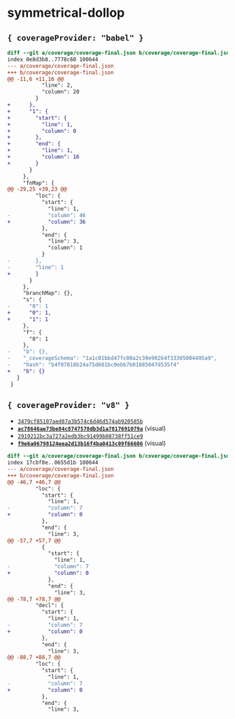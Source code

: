 # symmetrical-dollop

## `{ coverageProvider: "babel" }`

```diff
diff --git a/coverage/coverage-final.json b/coverage/coverage-final.json
index 0e8d3b8..7778c60 100644
--- a/coverage/coverage-final.json
+++ b/coverage/coverage-final.json
@@ -11,6 +11,16 @@
           "line": 2,
           "column": 20
         }
+      },
+      "1": {
+        "start": {
+          "line": 1,
+          "column": 0
+        },
+        "end": {
+          "line": 1,
+          "column": 16
+        }
       }
     },
     "fnMap": {
@@ -29,25 +39,23 @@
         "loc": {
           "start": {
             "line": 1,
-            "column": 46
+            "column": 36
           },
           "end": {
             "line": 3,
             "column": 1
           }
-        },
-        "line": 1
+        }
       }
     },
     "branchMap": {},
     "s": {
-      "0": 1
+      "0": 1,
+      "1": 1
     },
     "f": {
       "0": 1
     },
-    "b": {},
-    "_coverageSchema": "1a1c01bbd47fc00a2c39e90264f33305004495a9",
-    "hash": "b4f07818b24a75d601bc0ebb7b01885047d535f4"
+    "b": {}
   }
 }
```

## `{ coverageProvider: "v8" }`

- [`3479cf85107aed87a3b574c6d46d574ab920585b`]
- **[`ac78646ae73be84c8747578db3d1a7817691079a`]** (visual)
- [`2919212bc3a727a2edb3bc91499b08738ff51ce9`]
- **[`f9e6a06798124eea2d13b16f4ba0413c09f66606`]** (visual)

[`3479cf85107aed87a3b574c6d46d574ab920585b`]:
https://github.com/mitchell-codecov/symmetrical-dollop/commit/3479cf85107aed87a3b574c6d46d574ab920585b

[`ac78646ae73be84c8747578db3d1a7817691079a`]:
https://github.com/mitchell-codecov/symmetrical-dollop/commit/ac78646ae73be84c8747578db3d1a7817691079a

[`2919212bc3a727a2edb3bc91499b08738ff51ce9`]:
https://github.com/mitchell-codecov/symmetrical-dollop/commit/2919212bc3a727a2edb3bc91499b08738ff51ce9

[`f9e6a06798124eea2d13b16f4ba0413c09f66606`]:
https://github.com/mitchell-codecov/symmetrical-dollop/commit/f9e6a06798124eea2d13b16f4ba0413c09f66606

```diff
diff --git a/coverage/coverage-final.json b/coverage/coverage-final.json
index 17cbf8e..0655d1b 100644
--- a/coverage/coverage-final.json
+++ b/coverage/coverage-final.json
@@ -46,7 +46,7 @@
         "loc": {
           "start": {
             "line": 1,
-            "column": 7
+            "column": 0
           },
           "end": {
             "line": 3,
@@ -57,7 +57,7 @@
           {
             "start": {
               "line": 1,
-              "column": 7
+              "column": 0
             },
             "end": {
               "line": 3,
@@ -78,7 +78,7 @@
         "decl": {
           "start": {
             "line": 1,
-            "column": 7
+            "column": 0
           },
           "end": {
             "line": 3,
@@ -88,7 +88,7 @@
         "loc": {
           "start": {
             "line": 1,
-            "column": 7
+            "column": 0
           },
           "end": {
             "line": 3,
```
